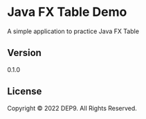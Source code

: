 # Java FX Table Demo

A simple application to practice Java FX Table

## Version
0.1.0


## License

Copyright © 2022 DEP9. All Rights Reserved.